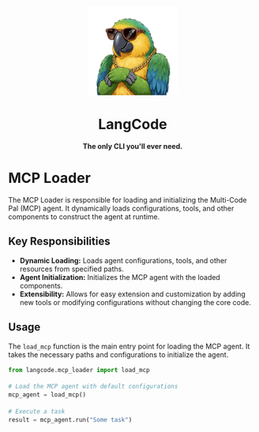 <div align="center">
  <img src="../assets/logo.png" alt="LangCode Logo" width="180" />
  <h1><b>LangCode</b></h1>
  <p><b>The only CLI you'll ever need.</b></p>
</div>

# MCP Loader

The MCP Loader is responsible for loading and initializing the Multi-Code Pal (MCP) agent. It dynamically loads configurations, tools, and other components to construct the agent at runtime.

## Key Responsibilities

- **Dynamic Loading:** Loads agent configurations, tools, and other resources from specified paths.
- **Agent Initialization:** Initializes the MCP agent with the loaded components.
- **Extensibility:** Allows for easy extension and customization by adding new tools or modifying configurations without changing the core code.

## Usage

The `load_mcp` function is the main entry point for loading the MCP agent. It takes the necessary paths and configurations to initialize the agent.

```python
from langcode.mcp_loader import load_mcp

# Load the MCP agent with default configurations
mcp_agent = load_mcp()

# Execute a task
result = mcp_agent.run("Some task")
```
